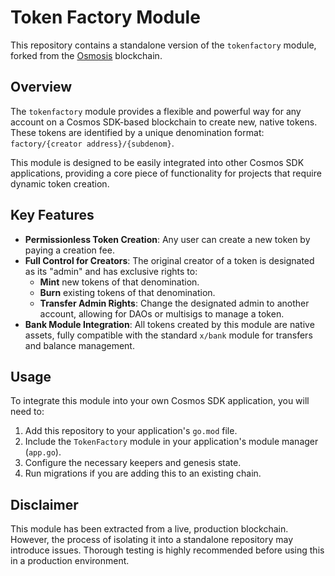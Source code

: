 # Token Factory Module

This repository contains a standalone version of the `tokenfactory` module, forked from the [Osmosis](https://github.com/osmosis-labs/osmosis) blockchain.

## Overview

The `tokenfactory` module provides a flexible and powerful way for any account on a Cosmos SDK-based blockchain to create new, native tokens. These tokens are identified by a unique denomination format: `factory/{creator address}/{subdenom}`.

This module is designed to be easily integrated into other Cosmos SDK applications, providing a core piece of functionality for projects that require dynamic token creation.

## Key Features

- **Permissionless Token Creation**: Any user can create a new token by paying a creation fee.
- **Full Control for Creators**: The original creator of a token is designated as its "admin" and has exclusive rights to:
  - **Mint** new tokens of that denomination.
  - **Burn** existing tokens of that denomination.
  - **Transfer Admin Rights**: Change the designated admin to another account, allowing for DAOs or multisigs to manage a token.
- **Bank Module Integration**: All tokens created by this module are native assets, fully compatible with the standard `x/bank` module for transfers and balance management.

## Usage

To integrate this module into your own Cosmos SDK application, you will need to:

1.  Add this repository to your application's `go.mod` file.
2.  Include the `TokenFactory` module in your application's module manager (`app.go`).
3.  Configure the necessary keepers and genesis state.
4.  Run migrations if you are adding this to an existing chain.

## Disclaimer

This module has been extracted from a live, production blockchain. However, the process of isolating it into a standalone repository may introduce issues. Thorough testing is highly recommended before using this in a production environment.
